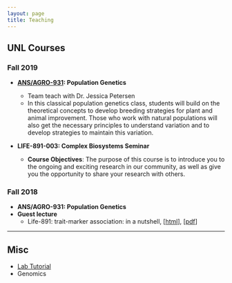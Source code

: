 ```yaml
---
layout: page
title: Teaching
---
```


## UNL Courses

### Fall 2019

- __[ANS/AGRO-931](https://jyanglab.com/AGRO-931): Population Genetics__
  - Team teach with Dr. Jessica Petersen
  - In this classical population genetics class, students will build on the theoretical concepts to develop breeding strategies for plant and animal improvement. Those who work with natural populations will also get the necessary principles to understand variation and to develop strategies to maintain this variation.
  
- __LIFE-891-003: Complex Biosystems Seminar__
  - __Course Objectives__: The purpose of this course is to introduce you to the ongoing and exciting research in our community, as well as give you the opportunity to share your research with others. 


### Fall 2018

- __ANS/AGRO-931: Population Genetics__
- __Guest lecture__
  - Life-891: trait-marker association: in a nutshell, [[html](https://jyanglab.com/AGRO-931-2018/guest/Life891-2018/guest-12-05-2018.html#1)], [[pdf](https://jyanglab.com/AGRO-931-2018/guest/Life891-2018/guest-12-05-2018.pdf)]

------------------

## Misc

- [Lab Tutorial](https://jyanglab.com/JYang-Lab-tutorial/)
- Genomics 


